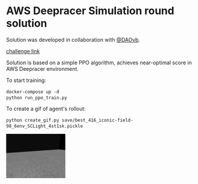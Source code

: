 # AWS Deepracer Simulation round solution

Solution was developed in collaboration with [@DAOvb](https://github.com/DAOvb).

[challenge link](https://www.aicrowd.com/challenges/neurips-2021-aws-deepracer-ai-driving-olympics-challenge)

Solution is based on a simple PPO algorithm, achieves near-optimal score in AWS Deepracer environment.

To start training:
```
docker-compose up -d
python run_ppo_train.py
```

To create a gif of agent's rollout:
```
python create_gif.py save/best_416_iconic-field-98_6env_SCLight_4st1sk.pickle 
```
![Example gif](gif.gif)
